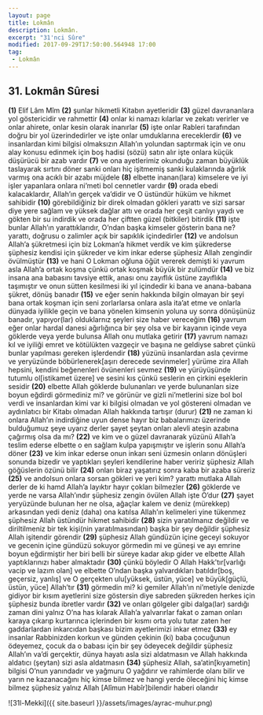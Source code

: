 ```yaml
---
layout: page
title: Lokmân
description: Lokmân.
excerpt: "31'nci Sûre"
modified: 2017-09-29T17:50:00.564948 17:00
tag: 
 - Lokmân
---
```


## 31. Lokmân Sûresi

**(1)** Elif Lâm Mîm
**(2)** şunlar hikmetli Kitabın ayetleridir
**(3)** güzel davrananlara yol göstericidir ve rahmettir
**(4)** onlar ki namazı kılarlar ve zekatı verirler ve onlar ahirete, onlar kesin olarak inanırlar
**(5)** işte onlar Rableri tarafından doğru bir yol üzerindedirler ve işte onlar umduklarına ereceklerdir
**(6)** ve insanlardan kimi bilgisi olmaksızın Allah’ın yolundan saptırmak için ve onu alay konusu edinmek için boş hadisi (sözü) satın alır işte onlara küçük düşürücü bir azab vardır 
**(7)** ve ona ayetlerimiz okunduğu zaman büyüklük taslayarak sırtını döner sanki onları hiç işitmemiş sanki kulaklarında ağırlık varmış ona acıklı bir azabı müjdele 
**(8)** elbette inanan(lara) kimselere ve iyi işler yapanlara onlara ni’meti bol cennetler vardır 
**(9)** orada ebedi kalacaklardır, Allah’ın gerçek va’didir ve O üstündür hüküm ve hikmet sahibidir
**(10)** görebildiğiniz bir direk olmadan gökleri yarattı ve sizi sarsar diye yere sağlam ve yüksek dağlar attı ve orada her çeşit canlıyı yaydı ve gökten bir su indirdik ve orada her çiftten güzel (bitkiler) bitirdik 
**(11)** işte bunlar Allah’ın yarattıklarıdır, O’ndan başka kimseler gösterin bana ne? yarattı, doğrusu o zalimler açık bir sapıklık içindedirler
**(12)** ve andolsun Allah’a şükretmesi için biz Lokman’a hikmet verdik ve kim şükrederse şüphesiz kendisi için şükreder ve kim inkar ederse şüphesiz Allah zengindir övülmüştür
**(13)** ve hani O Lokman oğluna öğüt vererek demişti ki yavrum asla Allah’a ortak koşma çünkü ortak koşmak büyük bir zulümdür
**(14)** ve biz insana ana babasını tavsiye ettik, anası onu zayıflık üstüne zayıflıkla taşımıştır ve onun sütten kesilmesi iki yıl içindedir ki bana ve anana-babana şükret, dönüş banadır
**(15)** ve eğer senin hakkında bilgin olmayan bir şeyi bana ortak koşman için seni zorlarlarsa onlara asla ita’at etme ve onlarla dünyada iyilikle geçin ve bana yönelen kimsenin yoluna uy sonra dönüşünüz banadır, yapıyor(lar) olduklarnız şeyleri size haber vereceğim 
**(16)** yavrum eğer onlar hardal danesi ağırlığınca bir şey olsa ve bir kayanın içinde veya göklerde veya yerde bulunsa Allah onu mutlaka getirir
**(17)** yavrum namazı kıl ve iyiliği emret ve kötülükten vazgeçir ve başına ne geldiyse sabret çünkü bunlar yapılması gereken işlerdendir
**(18)** yüzünü insanlardan asla çevirme ve yeryüzünde böbürlenerek[aşırı derecede sevinmeler] yürüme zira Allah hepsini, kendini beğenenleri övünenleri sevmez
**(19)** ve yürüyüşünde tutumlu ol[istikamet üzere] ve sesini kıs çünkü seslerin en çirkini eşeklerin sesidir 
**(20)** elbette Allah göklerde bulunanları ve yerde bulunanları size boyun eğdirdi görmediniz mi? ve görünür ve gizli ni’metlerini size bol bol verdi ve insanlardan kimi var ki bilgisi olmadan ve yol göstereni olmadan ve aydınlatıcı bir Kitabı olmadan Allah hakkında tartışır (durur) 
**(21)** ne zaman ki onlara Allah’ın indirdiğine uyun dense hayır biz babalarımızı üzerinde bulduğumuz şeye uyarız derler şayet şeytan onları alevli ateşin azabına çağırmış olsa da mı? 
**(22)** ve kim ve o güzel davranarak yüzünü Allah’a teslim ederse elbette o en sağlam kulpa yapışmıştır ve işlerin sonu Allah’a döner 
**(23)** ve kim inkar ederse onun inkarı seni üzmesin onların dönüşleri sonunda bizedir ve yaptıkları şeyleri kendilerine haber veririz şüphesiz Allah göğüslerin özünü bilir
**(24)** onları biraz yaşatırız sonra kaba bir azaba süreriz
**(25)** ve andolsun onlara sorsan gökleri ve yeri kim? yarattı mutlaka Allah derler de ki hamd Allah’a layıktır hayır çokları bilmezler
**(26)** göklerde ve yerde ne varsa Allah’ındır şüphesiz zengin övülen Allah işte O’dur
**(27)** şayet yeryüzünde bulunan her ne olsa, ağaçlar kalem ve deniz (mürekkep) arkasından yedi deniz (daha) ona katılsa Allah’ın kelimeleri yine tükenmez şüphesiz Allah üstündür hikmet sahibidir
**(28)** sizin yaratılmanız değildir ve diriltilmeniz bir tek kişi(nin yaratılmasından) başka bir şey değildir şüphesiz Allah işitendir görendir
**(29)** şüphesiz Allah gündüzün içine geceyi sokuyor ve gecenin içine gündüzü sokuyor görmedin mi ve güneşi ve ayı emrine boyun eğdirmiştir her biri belli bir süreye kadar akıp gider ve elbette Allah yaptıklarınızı haber almaktadır
**(30)** çünkü böyledir O Allah Hakk'tır[varlığı vacip ve lazım olan] ve elbette O’ndan başka yalvardıkları batıldır[boş, geçersiz, yanlış] ve O gerçekten ulu[yüksek, üstün, yüce] ve büyük[güçlü, üstün, yüce] Allah’tır
**(31)** görmedin mi? ki gemiler Allah’ın ni’metiyle denizde gidiyor bir kısım ayetlerini size göstersin diye sabreden şükreden herkes için şüphesiz bunda ibretler vardır 
**(32)** ve onları gölgeler gibi dalga(lar) sardığı zaman dini yalnız O’na has kılarak Allah’a yalvarırlar fakat o zaman onları karaya çıkarıp kurtarınca içlerinden bir kısmı orta yolu tutar zaten her gaddarlardan inkarcıdan başkası bizim ayetlerimizi inkar etmez
**(33)** ey insanlar Rabbinizden korkun ve günden çekinin (ki) baba çocuğunun ödeyemez, çocuk da o babası için bir şey ödeyecek değildir şüphesiz Allah’ın va’di gerçektir, dünya hayatı asla sizi aldatmasın ve Allah hakkında aldatıcı (şeytan) sizi asla aldatmasın
**(34)** şüphesiz Allah, sa’atin[kıyametin] bilgisi O’nun yanındadır ve yağmuru O yağdırır ve rahimlerde olanı bilir ve yarın ne kazanacağını hiç kimse bilmez ve hangi yerde öleceğini hiç kimse bilmez şüphesiz yalnız Allah [Alîmun Habîr]bilendir haberi olandır

![31l-Mekki]({{ site.baseurl }}/assets/images/ayrac-muhur.png)
